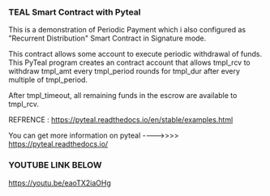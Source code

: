 ### TEAL Smart Contract with Pyteal
This is a demonstration of Periodic Payment which i also configured as "Recurrent Distribution" Smart Contract in Signature mode.

 This contract allows some account to execute periodic withdrawal of funds. This PyTeal program creates an contract account that allows tmpl_rcv to withdraw tmpl_amt every tmpl_period rounds for tmpl_dur after every multiple of tmpl_period. 

 After tmpl_timeout, all remaining funds in the escrow are available to tmpl_rcv.


REFRENCE : https://pyteal.readthedocs.io/en/stable/examples.html

You can get more information on pyteal ---->>>>  https://pyteal.readthedocs.io/

### YOUTUBE LINK BELOW

https://youtu.be/eaoTX2iaOHg


